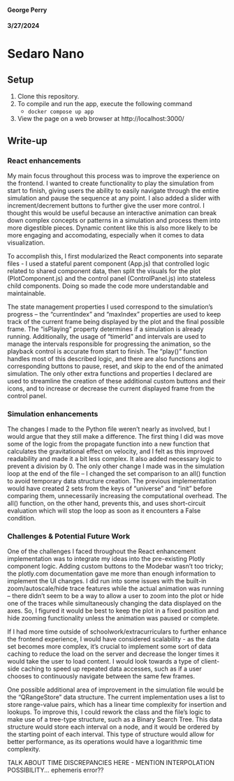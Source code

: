 #### George Perry
#### 3/27/2024

# Sedaro Nano
## Setup

1. Clone this repository.
2. To compile and run the app, execute the following command
   - ```docker compose up app```
3. View the page on a web browser at http://localhost:3000/

## Write-up

### React enhancements

My main focus throughout this process was to improve the experience on the frontend. I wanted to create functionality to play the simulation from start to finish, giving users the ability to easily navigate through the entire simulation and pause the sequence at any point. I also added a slider with increment/decrement buttons to further give the user more control. I thought this would be useful because an interactive animation can break down complex concepts or patterns in a simulation and process them into more digestible pieces. Dynamic content like this is also more likely to be more engaging and accomodating, especially when it comes to data visualization.

To accomplish this, I first modularized the React components into separate files - I used a stateful parent component (App.js) that controlled logic related to shared component data, then split the visuals for the plot (PlotComponent.js) and the control panel (ControlPanel.js) into stateless child components. Doing so made the code more understandable and maintainable.  

The state management properties I used correspond to the simulation’s progress – the “currentIndex” and “maxIndex” properties are used to keep track of the current frame being displayed by the plot and the final possible frame. The “isPlaying” property determines if a simulation is already running. Additionally, the usage of “timerId” and intervals are used to manage the intervals responsible for progressing the animation, so the playback control is accurate from start to finish. The “play()” function handles most of this described logic, and there are also functions and corresponding buttons to pause, reset, and skip to the end of the animated simulation. The only other extra functions and properties I declared are used to streamline the creation of these additional custom buttons and their icons, and to increase or decrease the current displayed frame from the control panel.

### Simulation enhancements

The changes I made to the Python file weren’t nearly as involved, but I would argue that they still make a difference. The first thing I did was move some of the logic from the propagate function into a new function that calculates the gravitational effect on velocity, and I felt as this improved readability and made it a bit less complex. It also added necessary logic to prevent a division by 0. The only other change I made was in the simulation loop at the end of the file – I changed the set comparison to an all() function to avoid temporary data structure creation. The previous implementation would have created 2 sets from the keys of “universe” and “init” before comparing them, unnecessarily increasing the computational overhead. The all() function, on the other hand, prevents this, and uses short-circuit evaluation which will stop the loop as soon as it encounters a False condition.


### Challenges & Potential Future Work

One of the challenges I faced throughout the React enhancement implementation was to integrate my ideas into the pre-existing Plotly component logic. Adding custom buttons to the Modebar wasn’t too tricky; the plotly.com documentation gave me more than enough information to implement the UI changes. I did run into some issues with the built-in zoom/autoscale/hide trace features while the actual animation was running – there didn’t seem to be a way to allow a user to zoom into the plot or hide one of the traces while simultaneously changing the data displayed on the axes. So, I figured it would be best to keep the plot in a fixed position and hide zooming functionality unless the animation was paused or complete.

If I had more time outside of schoolwork/extracurriculars to further enhance the frontend experience, I would have considered scalability - as the data set becomes more complex, it’s crucial to implement some sort of data caching to reduce the load on the server and decrease the longer times it would take the user to load content. I would look towards a type of client-side caching to speed up repeated data accesses, such as if a user chooses to continuously navigate between the same few frames.

One possible additional area of improvement in the simulation file would be the “QRangeStore” data structure. The current implementation uses a list to store range-value pairs, which has a linear time complexity for insertion and lookups. To improve this, I could rework the class and the file’s logic to make use of a tree-type structure, such as a Binary Search Tree. This data structure would store each interval on a node, and it would be ordered by the starting point of each interval. This type of structure would allow for better performance, as its operations would have a logarithmic time complexity. 

TALK ABOUT TIME DISCREPANCIES HERE - MENTION INTERPOLATION POSSIBILITY... ephemeris error??
